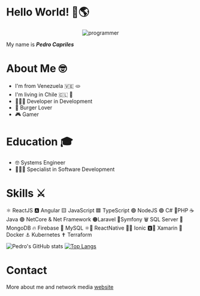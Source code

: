 # Hello World! 👋🌎 
<p align="center">
  <img src="https://user-images.githubusercontent.com/10298615/134107022-a0a1ce35-b013-4388-931d-cac9b21725f1.gif" alt="programmer" />
</p>

My name is **_Pedro Capriles_**

# About Me 🤓
* I'm from Venezuela 🇻🇪 🫓
* I'm living in Chile 🇨🇱 📍
* 👨🏻‍💻 Developer in Development
* 🍔 Burger Lover
* 🎮 Gamer

# Education 🎓
* 🤓 Systems Engineer
* 👨🏻‍💻 Specialist in Software Development

# Skills ⚔
⚛️ ReactJS
🅰️ Angular
🟨 JavaScript
🟦 TypeScript
🟢 NodeJS
🟣 C#
🐘PHP
☕️Java
🟣 NetCore & Net Framework
🟠Laravel
🎼Symfony
🗑 SQL Server
🍃 MongoDB
🔥 Firebase
🐬 MySQL
⚛️📱 ReactNative
🔵📱 Ionic
🆇📱 Xamarin
🐳 Docker
⚓️ Kubernetes
✝️ Terraform

![Pedro's GitHub stats](https://github-readme-stats.vercel.app/api?username=zearkiatos&hide=contribs,prs&theme=chartreuse-dark&show_icons=true) [![Top Langs](https://github-readme-stats.vercel.app/api/top-langs/?username=zearkiatos&layout=compact&theme=chartreuse-dark&langs_count=10)](https://github.com/zearkiatos/github-readme-stats)


# Contact

More about me and network media [website](https://pedrocapriles.io)


